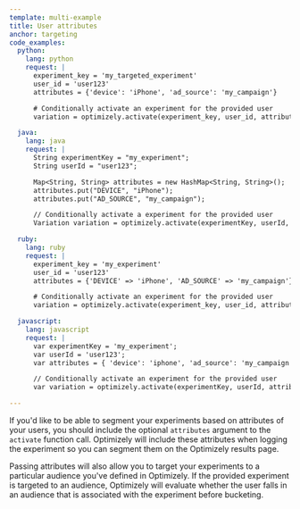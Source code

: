 ```yaml
---
template: multi-example
title: User attributes
anchor: targeting
code_examples:
  python:
    lang: python
    request: |
      experiment_key = 'my_targeted_experiment'
      user_id = 'user123'
      attributes = {'device': 'iPhone', 'ad_source': 'my_campaign'}

      # Conditionally activate an experiment for the provided user
      variation = optimizely.activate(experiment_key, user_id, attributes)

  java:
    lang: java
    request: |
      String experimentKey = "my_experiment";
      String userId = "user123";

      Map<String, String> attributes = new HashMap<String, String>();
      attributes.put("DEVICE", "iPhone");
      attributes.put("AD_SOURCE", "my_campaign");

      // Conditionally activate a experiment for the provided user
      Variation variation = optimizely.activate(experimentKey, userId, attributes);

  ruby:
    lang: ruby
    request: |
      experiment_key = 'my_experiment'
      user_id = 'user123'
      attributes = {'DEVICE' => 'iPhone', 'AD_SOURCE' => 'my_campaign'}

      # Conditionally activate an experiment for the provided user
      variation = optimizely.activate(experiment_key, user_id, attributes)

  javascript:
    lang: javascript
    request: |
      var experimentKey = 'my_experiment';
      var userId = 'user123';
      var attributes = { 'device': 'iphone', 'ad_source': 'my_campaign' };

      // Conditionally activate an experiment for the provided user
      var variation = optimizely.activate(experimentKey, userId, attributes);

---
```


If you'd like to be able to segment your experiments based on attributes of your users, you should include the optional `attributes` argument to the `activate` function call. Optimizely will include these attributes when logging the experiment so you can segment them on the Optimizely results page.

Passing attributes will also allow you to target your experiments to a particular audience you've defined in Optimizely. If the provided experiment is targeted to an audience, Optimizely will evaluate whether the user falls in an audience that is associated with the experiment before bucketing.
